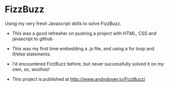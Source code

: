 # FizzBuzz
Using my very fresh Javascript skills to solve FizzBuzz.

- This was a good refresher on pushing a project with HTML, CSS and javascript to github

- This was my first time embedding a .js file, and using a for loop and if/else statements.

- I'd encountered FizzBuzz before, but never successfully solved it on my own, so, woohoo!

- This project is published at http://www.andyglover.io/FizzBuzz/